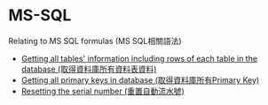 # MS-SQL
Relating to MS SQL formulas (MS SQL相關語法)
* [Getting all tables' information including rows of each table in the database (取得資料庫所有資料表資料)](docs/LoadAllRowsOfAllTables.md)
* [Getting all primary keys in database (取得資料庫所有Primary Key)](docs/LoadForeignKeys.md)
* [Resetting the serial number (重置自動流水號)](docs/ResetSerialNumber.md)
